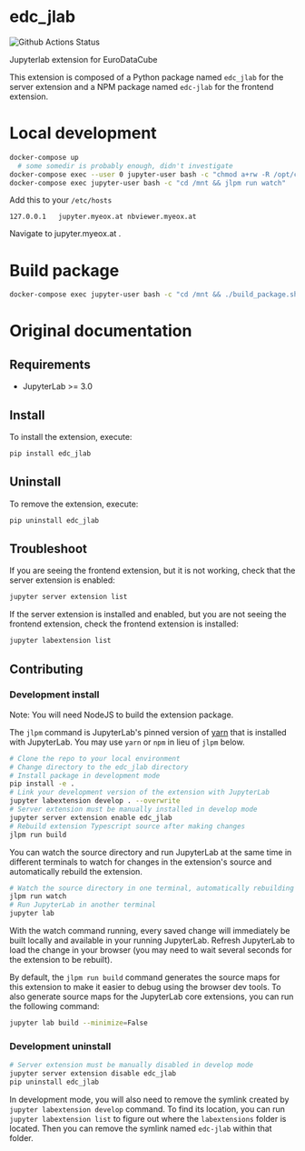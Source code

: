# edc_jlab

![Github Actions Status](https://github.com/eurodatacube/edc-jlab/workflows/Build/badge.svg)

Jupyterlab extension for EuroDataCube


This extension is composed of a Python package named `edc_jlab`
for the server extension and a NPM package named `edc-jlab`
for the frontend extension.


# Local development

```bash
docker-compose up
  # some somedir is probably enough, didn't investigate
docker-compose exec --user 0 jupyter-user bash -c "chmod a+rw -R /opt/conda/envs/default/" && docker-compose exec jupyter-user /mnt/development_install.sh
docker-compose exec jupyter-user bash -c "cd /mnt && jlpm run watch"
```

Add this to your `/etc/hosts`
```
127.0.0.1   jupyter.myeox.at nbviewer.myeox.at
````

Navigate to jupyter.myeox.at .


# Build package

```bash
docker-compose exec jupyter-user bash -c "cd /mnt && ./build_package.sh"
```


# Original documentation



## Requirements

* JupyterLab >= 3.0

## Install

To install the extension, execute:

```bash
pip install edc_jlab
```

## Uninstall

To remove the extension, execute:

```bash
pip uninstall edc_jlab
```


## Troubleshoot

If you are seeing the frontend extension, but it is not working, check
that the server extension is enabled:

```bash
jupyter server extension list
```

If the server extension is installed and enabled, but you are not seeing
the frontend extension, check the frontend extension is installed:

```bash
jupyter labextension list
```


## Contributing

### Development install

Note: You will need NodeJS to build the extension package.

The `jlpm` command is JupyterLab's pinned version of
[yarn](https://yarnpkg.com/) that is installed with JupyterLab. You may use
`yarn` or `npm` in lieu of `jlpm` below.

```bash
# Clone the repo to your local environment
# Change directory to the edc_jlab directory
# Install package in development mode
pip install -e .
# Link your development version of the extension with JupyterLab
jupyter labextension develop . --overwrite
# Server extension must be manually installed in develop mode
jupyter server extension enable edc_jlab
# Rebuild extension Typescript source after making changes
jlpm run build
```

You can watch the source directory and run JupyterLab at the same time in different terminals to watch for changes in the extension's source and automatically rebuild the extension.

```bash
# Watch the source directory in one terminal, automatically rebuilding when needed
jlpm run watch
# Run JupyterLab in another terminal
jupyter lab
```

With the watch command running, every saved change will immediately be built locally and available in your running JupyterLab. Refresh JupyterLab to load the change in your browser (you may need to wait several seconds for the extension to be rebuilt).

By default, the `jlpm run build` command generates the source maps for this extension to make it easier to debug using the browser dev tools. To also generate source maps for the JupyterLab core extensions, you can run the following command:

```bash
jupyter lab build --minimize=False
```

### Development uninstall

```bash
# Server extension must be manually disabled in develop mode
jupyter server extension disable edc_jlab
pip uninstall edc_jlab
```

In development mode, you will also need to remove the symlink created by `jupyter labextension develop`
command. To find its location, you can run `jupyter labextension list` to figure out where the `labextensions`
folder is located. Then you can remove the symlink named `edc-jlab` within that folder.
